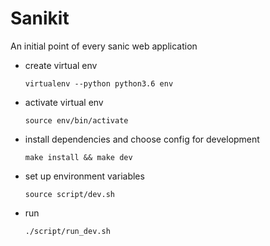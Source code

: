 # Sanikit
An initial point of every sanic web application

- create virtual env

	`virtualenv --python python3.6 env`
	
- activate virtual env

	`source env/bin/activate`
	
- install dependencies and choose config for development

	`make install && make dev`
	
- set up environment variables

	`source script/dev.sh`
	
- run

	`./script/run_dev.sh`
	

